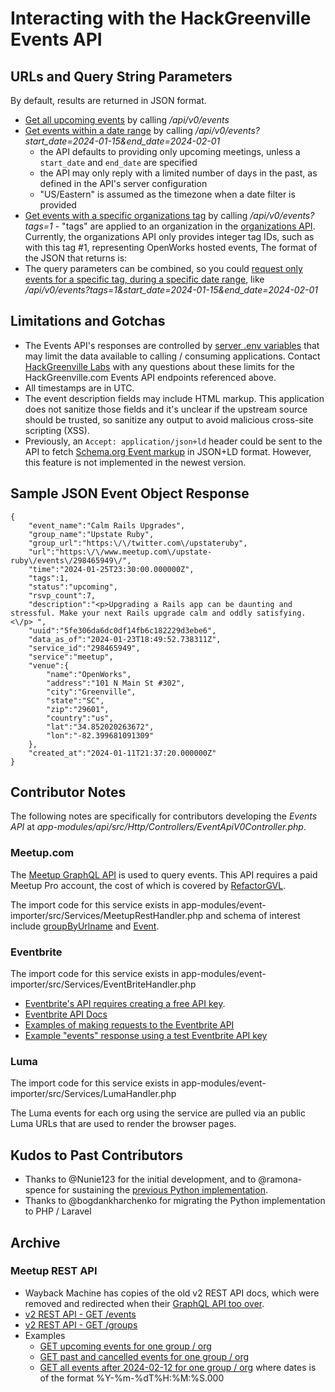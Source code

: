 # Interacting with the HackGreenville Events API

## URLs and Query String Parameters
By default, results are returned in JSON format.

* [Get all upcoming events](https://hackgreenville.com/api/v0/events) by calling _/api/v0/events_
* [Get events within a date range](https://hackgreenville.com/api/v0/events?start_date=2024-01-15&end_date=2024-02-01) by calling _/api/v0/events?start_date=2024-01-15&end_date=2024-02-01_
    * the API defaults to providing only upcoming meetings, unless a `start_date` and `end_date` are specified
    * the API may only reply with a limited number of days in the past, as defined in the API's server configuration
    * "US/Eastern" is assumed as the timezone when a date filter is provided
* [Get events with a specific organizations tag](https://hackgreenville.com/api/v0/events?tags=1) by calling _/api/v0/events?tags=1_ - "tags" are applied to an organization in the [organizations API](https://github.com/hackgvl/hackgreenville-com/blob/develop/ORGS_API.md).  Currently, the organizations API only provides integer tag IDs, such as with this tag #1, representing OpenWorks hosted events, The format of the JSON that returns is:
* The query parameters can be combined, so you could [request only events for a specific tag, during a specific date range](https://hackgreenville.com/api/v0/events?tags=1&start_date=2024-01-15&end_date=2024-02-01), like _/api/v0/events?tags=1&start_date=2024-01-15&end_date=2024-02-01_

## Limitations and Gotchas
* The Events API's responses are controlled by [server .env variables](/CONTRIBUTING.md#environment-variables) that may limit the data available to calling / consuming applications. Contact [HackGreenville Labs](https://hackgreenville.com/labs) with any questions about these limits for the HackGreenville.com Events API endpoints referenced above.
* All timestamps are in UTC.  
* The event description fields may include HTML markup.  This application does not sanitize those fields and it's unclear if the upstream source should be trusted, so sanitize any output to avoid malicious cross-site scripting (XSS).
* Previously, an `Accept: application/json+ld` header could be sent to the API to fetch [Schema.org Event markup](https://schema.org/Event) in JSON+LD format. However, this feature is not implemented in the newest version.

## Sample JSON Event Object Response

```
{
	"event_name":"Calm Rails Upgrades",
	"group_name":"Upstate Ruby",
	"group_url":"https:\/\/twitter.com\/upstateruby",
	"url":"https:\/\/www.meetup.com\/upstate-ruby\/events\/298465949\/",
	"time":"2024-01-25T23:30:00.000000Z",
	"tags":1,
	"status":"upcoming",
	"rsvp_count":7,
	"description":"<p>Upgrading a Rails app can be daunting and stressful. Make your next Rails upgrade calm and oddly satisfying.<\/p> ",
	"uuid":"5fe306da6dc0df14fb6c182229d3ebe6",
	"data_as_of":"2024-01-23T18:49:52.738311Z",
	"service_id":"298465949",
	"service":"meetup",
	"venue":{
		"name":"OpenWorks",
		"address":"101 N Main St #302",
		"city":"Greenville",
		"state":"SC",
		"zip":"29601",
		"country":"us",
		"lat":"34.852020263672",
		"lon":"-82.399681091309"
	},
	"created_at":"2024-01-11T21:37:20.000000Z"
}
```

## Contributor Notes
The following notes are specifically for contributors developing the _Events API_ at _app-modules/api/src/Http/Controllers/EventApiV0Controller.php_.

### Meetup.com
The [Meetup GraphQL API](https://www.meetup.com/api/schema/#graphQl-schema) is used to query events.  This API requires a paid Meetup Pro account, the cost of which is covered by [RefactorGVL](https://refactorgvl.com/).

The import code for this service exists in app-modules/event-importer/src/Services/MeetupRestHandler.php and schema of interest include [groupByUrlname](https://www.meetup.com/api/schema/#groupByUrlname) and [Event](https://www.meetup.com/api/schema/#Event).

### Eventbrite
The import code for this service exists in app-modules/event-importer/src/Services/EventBriteHandler.php

* [Eventbrite's API requires creating a free API key](https://www.eventbrite.com/help/en-us/articles/849962/generate-an-api-key/).
* [Eventbrite API Docs](https://www.eventbrite.com/platform/api)
* [Examples of making requests to the Eventbrite API](https://github.com/hackgvl/hackgreenville-com/issues/217#issuecomment-802212633)
* [Example "events" response using a test Eventbrite API key](https://www.eventbriteapi.com/v3/events/10584525601/?token=BKKRDKVUVRC5WG4HAVLT)

### Luma

The import code for this service exists in app-modules/event-importer/src/Services/LumaHandler.php

The Luma events for each org using the service are pulled via an public Luma URLs that are used to render the browser pages.

## Kudos to Past Contributors
* Thanks to @Nunie123 for the initial development, and to @ramona-spence for sustaining the [previous Python implementation](https://github.com/hackgvl/events-api).
* Thanks to @bogdankharchenko for migrating the Python implementation to PHP / Laravel

## Archive

### Meetup REST API

* Wayback Machine has copies of the old v2 REST API docs, which were removed and redirected when their [GraphQL API too over](https://github.com/hackgvl/hackgreenville-com/issues/212).
* [v2 REST API - GET /events](https://web.archive.org/web/20170709041824/http://www.meetup.com/meetup_api/docs/2/events/)
* [v2 REST API - GET /groups](https://web.archive.org/web/20170709041556/http://www.meetup.com/meetup_api/docs/2/groups/)
* Examples
  * [GET upcoming events for one group / org](https://api.meetup.com/hack-greenville/events?&sign=true&photo-host=public&status=upcoming)
  * [GET past and cancelled events for one group / org](https://api.meetup.com/hack-greenville/events?&sign=true&photo-host=public&status=past,cancelled)
  * [GET all events after 2024-02-12 for one group / org](https://api.meetup.com/synergymill/events?&sign=true&photo-host=public&no_earlier_than=2024-02-12T02:21:20.000&status=upcoming,cancelled,past&page=50) where dates is of the format %Y-%m-%dT%H:%M:%S.000
